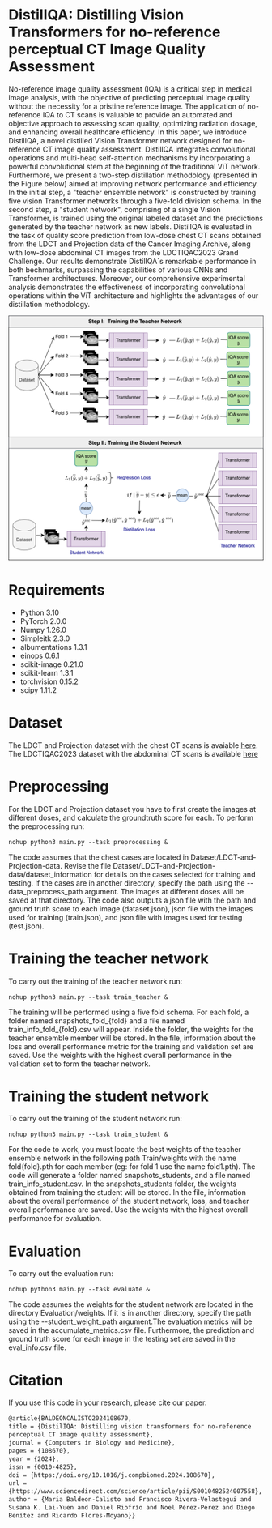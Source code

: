 # DistilIQA: Distilling Vision Transformers for no-reference perceptual CT Image Quality Assessment

No-reference image quality assessment (IQA) is a critical step in medical image analysis, with the objective of predicting perceptual image quality without the necessity for a pristine reference image. The application of no-reference IQA to CT scans is valuable to provide an automated and objective approach to assessing scan quality, optimizing radiation dosage, and enhancing overall healthcare efficiency. In this paper, we introduce DistilIQA, a novel distilled Vision Transformer network designed for no-reference CT image quality assessment. DistilIQA integrates convolutional operations and multi-head self-attention mechanisms by incorporating a powerful convolutional stem at the beginning of the traditional ViT network. Furthermore, we present a two-step  distillation methodology (presented in the Figure below) aimed at improving network performance and efficiency. In the initial step, a "teacher ensemble network" is constructed by training five vision Transformer networks through a five-fold division schema. In the second step, a "student network", comprising of a single Vision Transformer, is trained using the original labeled dataset and the predictions generated by the teacher network as new labels. DistilIQA is evaluated in the task of quality score prediction from low-dose chest CT scans obtained from the LDCT and Projection data of the Cancer Imaging Archive, along with low-dose abdominal CT images from the LDCTIQAC2023 Grand Challenge. Our results demonstrate DistilIQA`s remarkable performance in both bechmarks, surpassing the capabilities of various CNNs and Transformer architectures. Moreover, our comprehensive experimental analysis demonstrates the effectiveness of incorporating convolutional operations within the ViT architecture and highlights the advantages of our distillation methodology.  

![alt text](https://github.com/mariabaldeon/DistilIQA/blob/main/Images/Framework.jpg)

# Requirements
* Python 3.10
* PyTorch 2.0.0 
* Numpy 1.26.0
* Simpleitk 2.3.0
* albumentations 1.3.1
* einops 0.6.1
* scikit-image 0.21.0
* scikit-learn 1.3.1
* torchvision 0.15.2
* scipy 1.11.2

# Dataset
The LDCT and Projection dataset with the chest CT scans is avaiable [here](https://wiki.cancerimagingarchive.net/pages/viewpage.action?pageId=52758026). The LDCTIQAC2023 dataset with the abdominal CT scans is available [here](https://ldctiqac2023.grand-challenge.org/)

# Preprocessing
For the LDCT and Projection dataset you have to first create the images at different doses, and calculate the groundtruth score for each. To perform the preprocessing run: 
```
nohup python3 main.py --task preprocessing & 
```
The code assumes that the chest cases are located in Dataset/LDCT-and-Projection-data. Revise the file Dataset/LDCT-and-Projection-data/dataset_information for details on the cases selected for training and testing. If the cases are in another directory, specify the path using the --data_preprocess_path argument. The images at different doses will be saved at that directory. The code also outputs a json file with the path and ground truth score to each image (dataset.json), json file with the images used for training (train.json), and json file with images used for testing (test.json).

# Training the teacher network 
To carry out the training of the teacher network run: 
```
nohup python3 main.py --task train_teacher & 
```
The training will be performed using a five fold schema. For each fold, a folder named snapshots_fold_{fold} and a file named train_info_fold_{fold}.csv will appear. Inside the folder, the weights for the teacher ensemble member will be stored. In the file, information about the loss and overall performance metric for the training and validation set are saved. Use the weights with the highest overall performance in the validation set to form the teacher network.   

# Training the student network 
To carry out the training of the student network run: 
```
nohup python3 main.py --task train_student & 
```
For the code to work, you must locate the best weights of the teacher ensemble network in the following path Train/weights with the name fold{fold}.pth for each member (eg: for fold 1 use the name fold1.pth). The code will generate a folder named snapshots_students, and a file named train_info_student.csv. In the snapshots_students folder, the weights obtained from training the student will be stored. In the file, information about the overall performance of the student network, loss, and teacher overall performance are saved. Use the weights with the highest overall performance for evaluation.  

# Evaluation
To carry out the evaluation run: 
```
nohup python3 main.py --task evaluate & 
```
The code assumes the weights for the student network are located in the directory Evaluation/weights. If it is in another directory, specify the path using the --student_weight_path argument.The evaluation metrics will be saved in the  accumulate_metrics.csv file. Furthermore, the prediction and ground truth score for each image in the testing set are saved in the eval_info.csv file. 

# Citation
If you use this code in your research, please cite our paper.
```
@article{BALDEONCALISTO2024108670,
title = {DistilIQA: Distilling vision transformers for no-reference perceptual CT image quality assessment},
journal = {Computers in Biology and Medicine},
pages = {108670},
year = {2024},
issn = {0010-4825},
doi = {https://doi.org/10.1016/j.compbiomed.2024.108670},
url = {https://www.sciencedirect.com/science/article/pii/S0010482524007558},
author = {Maria Baldeon-Calisto and Francisco Rivera-Velastegui and Susana K. Lai-Yuen and Daniel Riofrío and Noel Pérez-Pérez and Diego Benítez and Ricardo Flores-Moyano}}
```
